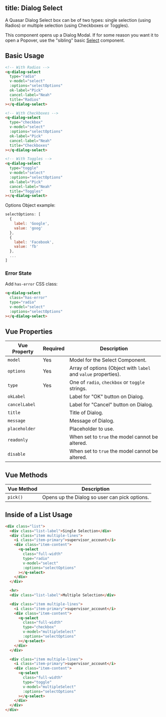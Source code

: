 title: Dialog Select
---
A Quasar Dialog Select box can be of two types: single selection (using Radios) or multiple selection (using Checkboxes or Toggles).

This component opens up a Dialog Modal. If for some reason you want it to open a Popover, use the "sibling" basic [Select](/components/select.html) component.

<input type="hidden" data-fullpage-demo="form/select/dialog">

## Basic Usage

``` html
<!-- With Radios -->
<q-dialog-select
  type="radio"
  v-model="select"
  :options="selectOptions"
  ok-label="Pick"
  cancel-label="Neah"
  title="Radios"
></q-dialog-select>

<!-- With Checkboxes -->
<q-dialog-select
  type="checkbox"
  v-model="select"
  :options="selectOptions"
  ok-label="Pick"
  cancel-label="Neah"
  title="Checkboxes"
></q-dialog-select>

<!-- With Toggles -->
<q-dialog-select
  type="toggle"
  v-model="select"
  :options="selectOptions"
  ok-label="Pick"
  cancel-label="Neah"
  title="Toggles"
></q-dialog-select>
```

Options Object example:
``` js
selectOptions: [
  {
    label: 'Google',
    value: 'goog'
  },
  {
    label: 'Facebook',
    value: 'fb'
  },
  ...
]
```

### Error State
Add `has-error` CSS class:
``` html
<q-dialog-select
  class="has-error"
  type="radio"
  v-model="select"
  :options="selectOptions"
></q-dialog-select>
```

## Vue Properties
| Vue Property | Required | Description |
| --- | --- | --- |
| `model` | Yes | Model for the Select Component. |
| `options` | Yes | Array of options (Object with `label` and `value` properties). |
| `type` | Yes | One of `radio`, `checkbox` or `toggle` strings. |
| `okLabel` | | Label for "OK" button on Dialog. |
| `cancelLabel` | | Label for "Cancel" button on Dialog. |
| `title` | | Title of Dialog. |
| `message` | | Message of Dialog. |
| `placeholder` | | Placeholder to use. |
| `readonly` | | When set to `true` the model cannot be altered. |
| `disable` | | When set to `true` the model cannot be altered. |

## Vue Methods
| Vue Method | Description |
| --- | --- |
| `pick()` | Opens up the Dialog so user can pick options. |

## Inside of a List Usage

``` html
<div class="list">
  <div class="list-label">Single Selection</div>
  <div class="item multiple-lines">
    <i class="item-primary">supervisor_account</i>
    <div class="item-content">
      <q-select
        class="full-width"
        type="radio"
        v-model="select"
        :options="selectOptions"
      ></q-select>
    </div>
  </div>

  <hr>
  <div class="list-label">Multiple Selection</div>

  <div class="item multiple-lines">
    <i class="item-primary">supervisor_account</i>
    <div class="item-content">
      <q-select
        class="full-width"
        type="checkbox"
        v-model="multipleSelect"
        :options="selectOptions"
      ></q-select>
    </div>
  </div>

  <div class="item multiple-lines">
    <i class="item-primary">supervisor_account</i>
    <div class="item-content">
      <q-select
        class="full-width"
        type="toggle"
        v-model="multipleSelect"
        :options="selectOptions"
      ></q-select>
    </div>
  </div>
</div>
```
